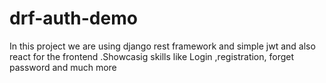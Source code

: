 # drf-auth-demo
In this project we are using django rest framework and simple jwt and also react for the frontend .Showcasig skills like Login ,registration, forget password and much more
